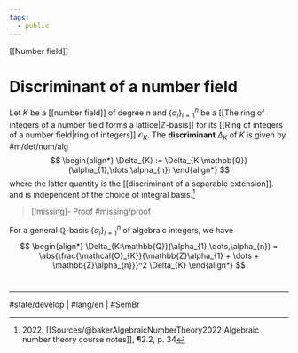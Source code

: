 ```yaml
---
tags:
  - public
---
```

[[Number field]]
# Discriminant of a number field

Let $K$ be a [[number field]] of degree $n$ and $\{ \alpha_{i} \}_{i=1}^n$ be a [[The ring of integers of a number field forms a lattice|$\mathbb Z$-basis]] for its [[Ring of integers of a number field|ring of integers]] $\mathcal{O}_{K}$.
The **discriminant** $\Delta_{K}$ of $K$ is given by #m/def/num/alg
$$
\begin{align*}
\Delta_{K} := \Delta_{K:\mathbb{Q}}(\alpha_{1},\dots,\alpha_{n})
\end{align*}
$$
where the latter quantity is the [[discriminant of a separable extension]].
and is independent of the choice of integral basis.[^2022]

> [!missing]- Proof
> #missing/proof

  [^2022]: 2022\. [[Sources/@bakerAlgebraicNumberTheory2022|Algebraic number theory course notes]], ¶2.2, p. 34

For a general $\mathbb{Q}$-basis $\{ \alpha_{i} \}_{i=1}^n$ of algebraic integers, we have
$$
\begin{align*}
\Delta_{K:\mathbb{Q}}(\alpha_{1},\dots,\alpha_{n}) = \abs{\frac{\mathcal{O}_{K}}{\mathbb{Z}\alpha_{1} + \dots + \mathbb{Z}\alpha_{n}}}^2 \Delta_{K}
\end{align*}
$$

#
---
#state/develop | #lang/en | #SemBr
